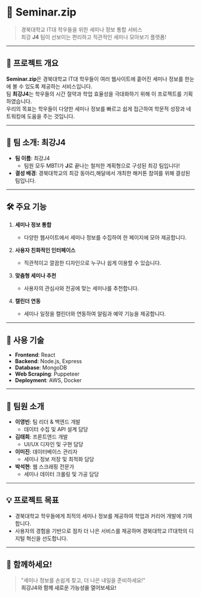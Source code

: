 # 📂 Seminar.zip

> 경북대학교 IT대 학우들을 위한 세미나 정보 통합 서비스  
> 최강 **J4** 팀이 선보이는 편리하고 직관적인 세미나 모아보기 플랫폼!

---

## 🌟 프로젝트 개요

**Seminar.zip**은 경북대학교 IT대 학우들이 여러 웹사이트에 흩어진 세미나 정보를 한눈에 볼 수 있도록 제공하는 서비스입니다.  
팀 **최강J4**는 학우들의 시간 절약과 학업 효율성을 극대화하기 위해 이 프로젝트를 기획하였습니다.  
우리의 목표는 학우들이 다양한 세미나 정보를 빠르고 쉽게 접근하여 학문적 성장과 네트워킹에 도움을 주는 것입니다.

---

## 👥 팀 소개: **최강J4**

- **팀 이름**: 최강J4   
  - 팀원 모두 MBTI가 **J**로 끝나는 철저한 계획형으로 구성된 최강 팀입니다!
- **결성 배경**: 경북대학교의 최강 동아리,해달에서 개최한 해커톤 참여를 위해 결성된 팀입니다.  

---

## 🛠️ 주요 기능

1. **세미나 정보 통합**  
   - 다양한 웹사이트에서 세미나 정보를 수집하여 한 페이지에 모아 제공합니다.

2. **사용자 친화적인 인터페이스**  
   - 직관적이고 깔끔한 디자인으로 누구나 쉽게 이용할 수 있습니다.

3. **맞춤형 세미나 추천**  
   - 사용자의 관심사와 전공에 맞는 세미나를 추천합니다.

4. **캘린더 연동**  
   - 세미나 일정을 캘린더와 연동하여 알림과 예약 기능을 제공합니다.

---

## 🚀 사용 기술

- **Frontend**: React 
- **Backend**: Node.js, Express  
- **Database**: MongoDB  
- **Web Scraping**: Puppeteer  
- **Deployment**: AWS, Docker  

---

## 🤝 팀원 소개

- **이영빈**: 팀 리더 & 백엔드 개발  
  - 데이터 수집 및 API 설계 담당  
- **김태희**: 프론트엔드 개발  
  - UI/UX 디자인 및 구현 담당  
- **이미진**: 데이터베이스 관리자  
  - 세미나 정보 저장 및 최적화 담당  
- **박석현**: 웹 스크래핑 전문가  
  - 세미나 데이터 크롤링 및 가공 담당  

---

## 💡 프로젝트 목표

- 경북대학교 학우들에게 최적의 세미나 정보를 제공하여 학업과 커리어 개발에 기여합니다.  
- 사용자의 경험을 기반으로 점차 더 나은 서비스를 제공하며 경북대학교 IT대학의 디지털 혁신을 선도합니다.

---

## 🎉 함께하세요!

> "세미나 정보를 손쉽게 찾고, 더 나은 내일을 준비하세요!"  
> **최강J4와 함께 새로운 가능성을 열어보세요!**
